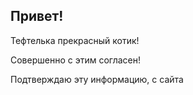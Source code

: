 ## Привет!

Тефтелька прекрасный котик!

Совершенно с этим согласен!

Подтверждаю эту информацию, с сайта
